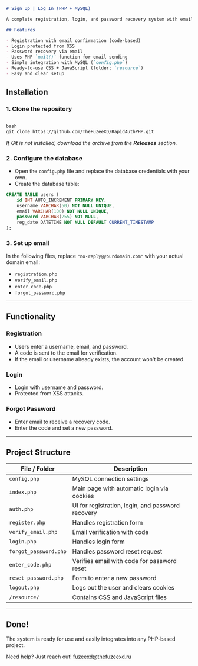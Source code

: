 ```markdown
# Sign Up | Log In (PHP + MySQL)

A complete registration, login, and password recovery system with email verification. Built with **PHP**, using **MySQL**, **CSS**, and **JavaScript**. Protected from XSS attacks and easy to configure.

## Features

- Registration with email confirmation (code-based)
- Login protected from XSS
- Password recovery via email
- Uses PHP `mail()` function for email sending
- Simple integration with MySQL (`config.php`)
- Ready-to-use CSS + JavaScript (folder: `resource`)
- Easy and clear setup

```

## Installation

### 1. Clone the repository
```markdown

bash
git clone https://github.com/TheFuZeeXD/RapidAuthPHP.git
```
*If Git is not installed, download the archive from the **Releases** section.*

### 2. Configure the database
- Open the `config.php` file and replace the database credentials with your own.
- Create the database table:
```sql
CREATE TABLE users (
	id INT AUTO_INCREMENT PRIMARY KEY,
	username VARCHAR(50) NOT NULL UNIQUE, 
	email VARCHAR(100) NOT NULL UNIQUE,  
	password VARCHAR(255) NOT NULL, 
	reg_date DATETIME NOT NULL DEFAULT CURRENT_TIMESTAMP
);
```

### 3. Set up email
In the following files, replace `"no-reply@yourdomain.com"` with your actual domain email:
- `registration.php`
- `verify_email.php`
- `enter_code.php`
- `forgot_password.php`

---

## Functionality

### Registration
- Users enter a username, email, and password.
- A code is sent to the email for verification.
- If the email or username already exists, the account won't be created.

### Login
- Login with username and password.
- Protected from XSS attacks.

### Forgot Password
- Enter email to receive a recovery code.
- Enter the code and set a new password.

---

## Project Structure

| File / Folder           | Description |
|-------------------------|-------------|
| `config.php`            | MySQL connection settings |
| `index.php`             | Main page with automatic login via cookies |
| `auth.php`              | UI for registration, login, and password recovery |
| `register.php`          | Handles registration form |
| `verify_email.php`      | Email verification with code |
| `login.php`             | Handles login form |
| `forgot_password.php`   | Handles password reset request |
| `enter_code.php`        | Verifies email with code for password reset |
| `reset_password.php`    | Form to enter a new password |
| `logout.php`            | Logs out the user and clears cookies |
| `/resource/`            | Contains CSS and JavaScript files |

---

## Done!

The system is ready for use and easily integrates into any PHP-based project.

Need help? Just reach out! fuzeexd@thefuzeexd.ru
